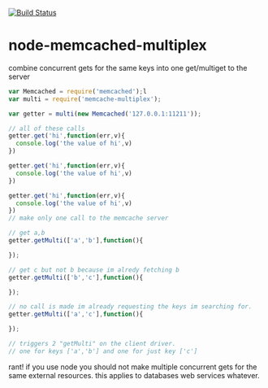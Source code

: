 
[![Build Status](https://secure.travis-ci.org/soldair/node-walkdir.png)](http://travis-ci.org/soldair/node-walkdir)

node-memcached-multiplex
========================

combine concurrent gets for the same keys into one get/multiget to the server



```js
var Memcached = require('memcached');l
var multi = require('memcache-multiplex');

var getter = multi(new Memcached('127.0.0.1:11211'));

// all of these calls
getter.get('hi',function(err,v){
  console.log('the value of hi',v)
})

getter.get('hi',function(err,v){
  console.log('the value of hi',v)
})

getter.get('hi',function(err,v){
  console.log('the value of hi',v)
})
// make only one call to the memcache server

// get a,b
getter.getMulti(['a','b'],function(){

});

// get c but not b because im alredy fetching b
getter.getMulti(['b','c'],function(){

});

// no call is made im already requesting the keys im searching for.
getter.getMulti(['a','c'],function(){

});

// triggers 2 "getMulti" on the client driver.
// one for keys ['a','b'] and one for just key ['c']


``` 


rant! if you use node you should not make multiple concurrent gets for the same external resources. this applies to databases web services whatever.

